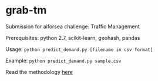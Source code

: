 # grab-tm
Submission for aiforsea challenge: Traffic Management

Prerequisites: python 2.7, scikit-learn, geohash, pandas

Usage: `python predict_demand.py [filename in csv format]`

Example: `python predict_demand.py sample.csv`

Read the methodology [here](https://github.com/nmonarizqa/grab-tm/blob/master/documentation.pdf)


